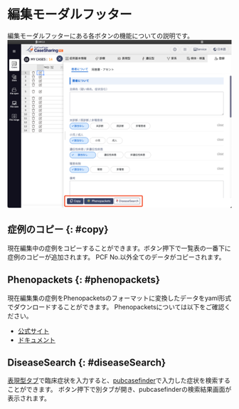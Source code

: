 
# 編集モーダルフッター

編集モーダルフッターにある各ボタンの機能についての説明です。
![modal_footer](../../assets/images/modal_footer.png)


## 症例のコピー {: #copy}

現在編集中の症例をコピーすることができます。ボタン押下で一覧表の一番下に症例のコピーが追加されます。
PCF No.以外全てのデータがコピーされます。


## Phenopackets {: #phenopackets}

現在編集集の症例をPhenopacketsのフォーマットに変換したデータをyaml形式でダウンロードすることができます。
Phenopacketsについては以下をご確認ください。

- [公式サイト](http://phenopackets.org/)
- [ドキュメント](https://phenopacket-schema.readthedocs.io/en/latest/index.html)


## DiseaseSearch {: #diseaseSearch}

[表現型タブ](cases/edit/phenotype)で臨床症状を入力すると、[pubcasefinder](https://pubcasefinder.dbcls.jp/)で入力した症状を検索することができます。
ボタン押下で別タブが開き、pubcasefinderの検索結果画面が表示されます。